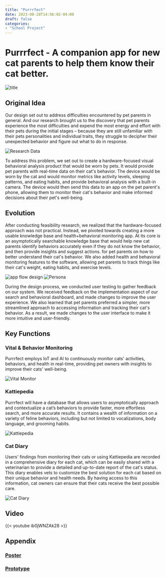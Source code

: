 ```yaml
---
title: "Purrrfect"
date: 2023-08-28T14:56:02-04:00
draft: false
categories:
- "School Project"
---
```

# Purrrfect - A companion app for new cat parents to help them know their cat better.
![title](img/articles/purrrfect/p-1.png)
## Original Idea
Our design set out to address difficulties encountered by pet parents in general. And our research brought us to the discovery that pet parents experience the most difficulties and expend the most energy and effort with their pets during the initial stages –  because they are still unfamiliar with their pets personalities and individual traits, they struggle to decipher their unexpected behavior and figure out what to do in response.


![Research Data](img/articles/purrrfect/p-2.png)


To address this problem, we set out to create a hardware-focused visual behavioral analysis product that would be worn by pets. It would provide pet parents with real-time data on their cat's behavior. The device would be worn by the cat and would monitor metrics like activity levels, sleeping patterns, and eating habits, and provide behavioral analysis with a built-in camera. The device would then send this data to an app on the pet parent's phone, allowing them to monitor their cat's behavior and make informed decisions about their pet's well-being.


## Evolution
After conducting feasibility research, we realized that the hardware-focused approach was not practical. Instead, we pivoted towards creating a more usable knowledge base and health+behavioral monitoring app. At its core is an asymptotically searchable knowledge base that would help new cat parents identify behaviors accurately even if they do not know the behavior, and then provide insights and suggest actions. for pet parents on how to better understand their cat's behavior. We also added health and behavioral monitoring features to the software, allowing pet parents to track things like their cat's weight, eating habits, and exercise levels.


![app flow design](img/articles/purrrfect/p-3.png)
![Persona](img/articles/purrrfect/p-4.png)



During the design process, we conducted user testing to gather feedback on our system. We received feedback on the implementation aspect of our search and behavioral dashboard, and made changes to improve the user experience. We also learned that pet parents preferred a simpler, more streamlined approach to accessing information and tracking their cat's behavior. As a result, we made changes to the user interface to make it more intuitive and user-friendly.

## Key Functions
### Vital & Behavior Monitoring
Purrrfect employs IoT and AI to continuously monitor cats' activities, behaviors, and health in real-time, providing pet owners with insights to improve their cats' well-being.


![Vital Monitor](img/articles/purrrfect/p-5.png)


### Kattiepedia 
Purrrfect will have a database that allows users to asymptotically approach and contextualize a cat’s behaviors to provide faster, more effortless search, and more accurate results. It contains a wealth of information on a variety of feline behaviors, including but not limited to vocalizations, body language, and grooming habits. 


![Kattiepedia](img/articles/purrrfect/p-6.png)


### Cat Diary
Users' findings from monitoring their cats or using Kattiepedia are recorded in a comprehensive diary for each cat, which can be easily shared with a veterinarian to provide a detailed and up-to-date report of the cat's status. This diary enables vets to customize the best solution for each cat based on their unique behavior and health needs. By having access to this information, cat owners can ensure that their cats receive the best possible care.


![Cat Diary](img/articles/purrrfect/p-7.png)


## Video
{{< youtube ib0jWNZAk28 >}}

## Appendix
### [Poster](https://drive.google.com/file/d/12E2lFeRw7365tFMpejlUAcjP5HVcB8ko/view?usp=share_link)
### [Prototype](https://www.figma.com/file/5BiJDiz9P0PJ3xJNIpqBqe/Purrrfect-Prototype?type=design&node-id=211%3A15166&mode=design&t=rv5hXwKljOAKKiP0-1)


